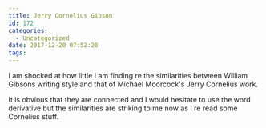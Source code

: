 ```yaml
---
title: Jerry Cornelius Gibson
id: 172
categories:
  - Uncategorized
date: 2017-12-20 07:52:20
tags:
---
```


I am shocked at how little I am finding re the similarities between William Gibsons writing style and that of Michael Moorcock's Jerry Cornelius work.

It is obvious that they are connected and I would hesitate to use the word derivative but the similarities are striking to me now as I re read some Cornelius stuff.